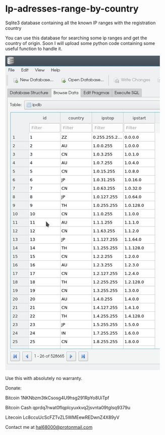 # Ip-adresses-range-by-country
Sqlite3 database containing all the known IP ranges with the registration country 

You can use this database for searching some ip ranges and get the country of origin. Soon I will upload some python code containing some useful function to handle it.



![alt text](https://github.com/HAL68000/Ip-adresses-range-by-country/blob/master/Screenshot.jpg)



Use this with absolutely no warranty.

Donate:

Bitcoin       1NKNbzm3tkCsosg4U9hsg291RpYo8UiTpf

Bitcoin Cash  qprdq7rwat0flqplcyuxkvq2jsvnta09tglsq9379u

Litecoin      Lc8ccuUcScFZTvZL5WMEewREDwnZ4X89yV

Contact me at hal68000@protonmail.com
